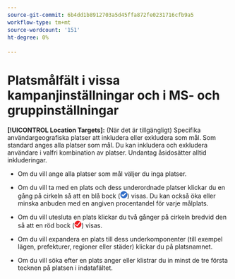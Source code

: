 ```yaml
---
source-git-commit: 6b4dd1b8912703a5d45ffa872fe0231716cfb9a5
workflow-type: tm+mt
source-wordcount: '151'
ht-degree: 0%

---
```

# Platsmålfält i vissa kampanjinställningar och i MS- och gruppinställningar

<!-- MS performance max campaigns, MSA ad groups, Baidu campaigns, YJP campaigns -->

**[!UICONTROL Location Targets]:** (När det är tillgängligt) Specifika användargeografiska platser att inkludera eller exkludera som mål. Som standard anges alla platser som mål. Du kan inkludera och exkludera användare i valfri kombination av platser. Undantag åsidosätter alltid inkluderingar.

* Om du vill ange alla platser som mål väljer du inga platser.

* Om du vill ta med en plats och dess underordnade platser klickar du en gång på cirkeln så att en blå bock (![Inkludera](/help/search-social-commerce/assets/include.png "Inkludera")) visas. Du kan också öka eller minska anbuden med en angiven procentandel för varje målplats.

* Om du vill utesluta en plats klickar du två gånger på cirkeln bredvid den så att en röd bock (![Exkludera](/help/search-social-commerce/assets/exclude.png "Exkludera")) visas.

* Om du vill expandera en plats till dess underkomponenter (till exempel lägen, prefekturer, regioner eller städer) klickar du på platsnamnet.

* Om du vill söka efter en plats anger eller klistrar du in minst de tre första tecknen på platsen i indatafältet.
